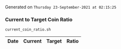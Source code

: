 Generated on `Thursday 23-September-2021 at 02:15:25`

### Current to Target Coin Ratio
`current_coin_ratio.sh`

Date|Current|Target|Ratio
---|---|---|---
